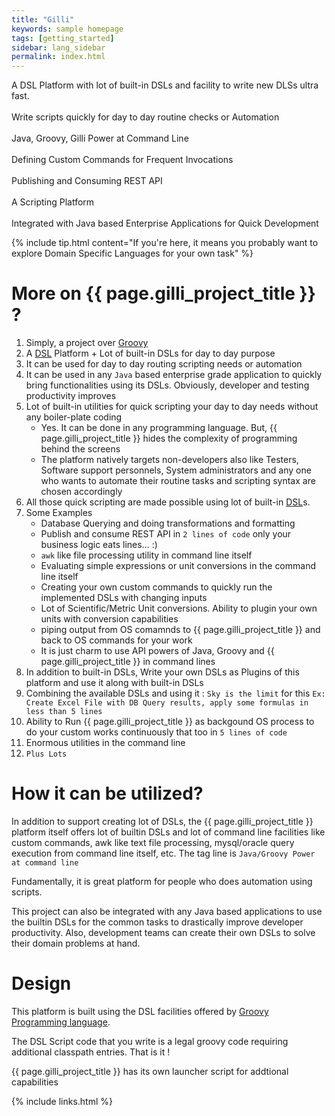 ```yaml
---
title: "Gilli"
keywords: sample homepage
tags: [getting_started]
sidebar: lang_sidebar
permalink: index.html
---
```


<div markdown="span" class="alert alert-info" role="alert">

<i class="fa fa-info-circle"></i> A DSL Platform with lot of built-in DSLs and facility to write new DLSs ultra fast.
<br><br>
<i class="fa fa-info-circle"></i> Write scripts quickly for day to day routine checks or Automation
<br><br>
<i class="fa fa-info-circle"></i> Java, Groovy, Gilli Power at Command Line 
<br><br>
<i class="fa fa-info-circle"></i> Defining Custom Commands for Frequent Invocations
<br><br>
<i class="fa fa-info-circle"></i> Publishing and Consuming REST API
<br><br>
<i class="fa fa-info-circle"></i> A Scripting Platform
<br><br>
<i class="fa fa-info-circle"></i> Integrated with Java based Enterprise Applications for Quick Development
</div>


{% include tip.html content="If you're here, it means you probably want to explore Domain Specific Languages for your own task" %}

# More on {{ page.gilli_project_title }} ?

1. Simply, a project over [Groovy](http://groovy.apache.org/)
1. A [DSL](https://en.wikipedia.org/wiki/Domain-specific_language) 
   Platform + Lot of built-in DSLs for day to day purpose
1. It can be used for day to day routing scripting needs or automation
1. It can be used in any `Java` based enterprise grade application to
   quickly bring functionalities using its DSLs. Obviously, developer
   and testing productivity improves 
1. Lot of built-in utilities for quick scripting your day to day needs
   without any boiler-plate coding
   * Yes. It can be done in any programming language. But,
     {{ page.gilli_project_title }} hides the complexity of programming
     behind the screens
   * The platform natively targets non-developers also like Testers, Software
     support personnels, System administrators and any one who wants to
     automate their routine tasks and scripting syntax are chosen 
     accordingly
1. All those quick scripting are made possible using lot of built-in
   [DSL](https://en.wikipedia.org/wiki/Domain-specific_language)s.
1. Some Examples
    * Database Querying and doing transformations and formatting
    * Publish and consume REST API in `2 lines of code` only your
      business logic eats lines... :) 
    * `awk` like file processing utility in command line itself
    * Evaluating simple expressions or unit conversions in the command
      line itself
    * Creating your own custom commands to quickly run the implemented
      DSLs with changing inputs
    * Lot of Scientific/Metric Unit conversions. Ability to plugin your
      own units with conversion capabilities
    * piping output from OS comamnds to {{ page.gilli_project_title }}
      and back to OS commands for your work
    * It is just charm to use API powers of Java, Groovy and {{ page.gilli_project_title }}
      in command lines
1. In addition to built-in DSLs, Write your own DSLs as Plugins of this platform and use it along with
   built-in DSLs
1. Combining the available DSLs and using it : `Sky is the limit` for this
   `Ex: Create Excel File with DB Query results, apply some formulas in
   less than 5 lines`
1. Ability to Run {{ page.gilli_project_title }} as backgound OS process to do
   your custom works continuously that too in `5 lines of code`
1. Enormous utilities in the command line
1. `Plus Lots`




# How it can be utilized?

In addition to support creating lot of DSLs, the {{ page.gilli_project_title }}
platform itself offers lot of builtin DSLs and lot of command line
facilities like custom commands, awk like text file processing, mysql/oracle query
execution from command line itself, etc. The tag line is `Java/Groovy
Power at command line`

Fundamentally, it is great platform for people who does automation using
scripts.

This project can also be integrated with any Java based applications to
use the builtin DSLs for the common tasks to drastically improve 
developer productivity. Also, development teams can create their own
DSLs to solve their domain problems at hand.

# Design

This platform is built using the DSL facilities offered by
[Groovy Programming language](http://groovy.apache.org/).

The DSL Script code that you write is a legal groovy code requiring
additional classpath entries. That is it !

{{ page.gilli_project_title }} has its own launcher script for addtional
capabilities

{% include links.html %}
